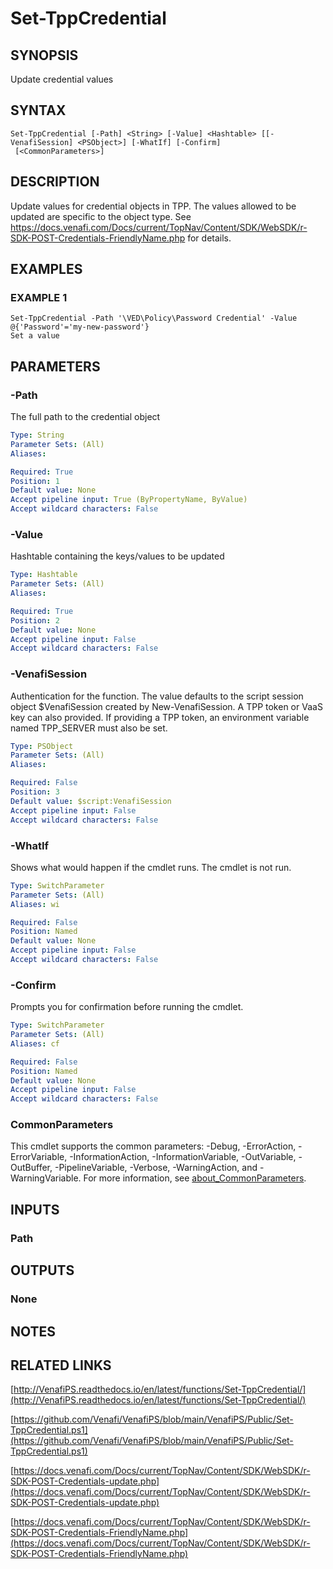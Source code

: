 # Set-TppCredential

## SYNOPSIS
Update credential values

## SYNTAX

```
Set-TppCredential [-Path] <String> [-Value] <Hashtable> [[-VenafiSession] <PSObject>] [-WhatIf] [-Confirm]
 [<CommonParameters>]
```

## DESCRIPTION
Update values for credential objects in TPP.
The values allowed to be updated are specific to the object type.
See https://docs.venafi.com/Docs/current/TopNav/Content/SDK/WebSDK/r-SDK-POST-Credentials-FriendlyName.php for details.

## EXAMPLES

### EXAMPLE 1
```
Set-TppCredential -Path '\VED\Policy\Password Credential' -Value @{'Password'='my-new-password'}
Set a value
```

## PARAMETERS

### -Path
The full path to the credential object

```yaml
Type: String
Parameter Sets: (All)
Aliases:

Required: True
Position: 1
Default value: None
Accept pipeline input: True (ByPropertyName, ByValue)
Accept wildcard characters: False
```

### -Value
Hashtable containing the keys/values to be updated

```yaml
Type: Hashtable
Parameter Sets: (All)
Aliases:

Required: True
Position: 2
Default value: None
Accept pipeline input: False
Accept wildcard characters: False
```

### -VenafiSession
Authentication for the function.
The value defaults to the script session object $VenafiSession created by New-VenafiSession.
A TPP token or VaaS key can also provided.
If providing a TPP token, an environment variable named TPP_SERVER must also be set.

```yaml
Type: PSObject
Parameter Sets: (All)
Aliases:

Required: False
Position: 3
Default value: $script:VenafiSession
Accept pipeline input: False
Accept wildcard characters: False
```

### -WhatIf
Shows what would happen if the cmdlet runs.
The cmdlet is not run.

```yaml
Type: SwitchParameter
Parameter Sets: (All)
Aliases: wi

Required: False
Position: Named
Default value: None
Accept pipeline input: False
Accept wildcard characters: False
```

### -Confirm
Prompts you for confirmation before running the cmdlet.

```yaml
Type: SwitchParameter
Parameter Sets: (All)
Aliases: cf

Required: False
Position: Named
Default value: None
Accept pipeline input: False
Accept wildcard characters: False
```

### CommonParameters
This cmdlet supports the common parameters: -Debug, -ErrorAction, -ErrorVariable, -InformationAction, -InformationVariable, -OutVariable, -OutBuffer, -PipelineVariable, -Verbose, -WarningAction, and -WarningVariable. For more information, see [about_CommonParameters](http://go.microsoft.com/fwlink/?LinkID=113216).

## INPUTS

### Path
## OUTPUTS

### None
## NOTES

## RELATED LINKS

[http://VenafiPS.readthedocs.io/en/latest/functions/Set-TppCredential/](http://VenafiPS.readthedocs.io/en/latest/functions/Set-TppCredential/)

[https://github.com/Venafi/VenafiPS/blob/main/VenafiPS/Public/Set-TppCredential.ps1](https://github.com/Venafi/VenafiPS/blob/main/VenafiPS/Public/Set-TppCredential.ps1)

[https://docs.venafi.com/Docs/current/TopNav/Content/SDK/WebSDK/r-SDK-POST-Credentials-update.php](https://docs.venafi.com/Docs/current/TopNav/Content/SDK/WebSDK/r-SDK-POST-Credentials-update.php)

[https://docs.venafi.com/Docs/current/TopNav/Content/SDK/WebSDK/r-SDK-POST-Credentials-FriendlyName.php](https://docs.venafi.com/Docs/current/TopNav/Content/SDK/WebSDK/r-SDK-POST-Credentials-FriendlyName.php)

